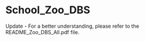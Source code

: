 ﻿# School_Zoo_DBS
Update - For a better understanding, please refer to the README_Zoo_DBS_All.pdf file.
